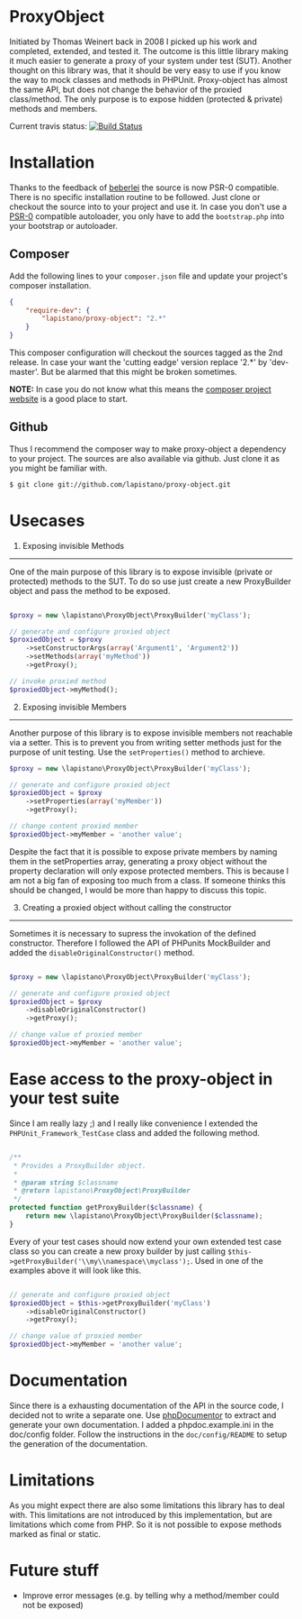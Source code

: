 # ProxyObject

Initiated by Thomas Weinert back in 2008 I picked up his work and completed, extended, and tested it.
The outcome is this little library making it much easier to generate a proxy of your system under test (SUT).
Another thought on this library was, that it should be very easy to use if you know the way to mock classes and methods
in PHPUnit. Proxy-object has almost the same API, but does not change the behavior of the proxied class/method.
The only purpose is to expose hidden (protected & private) methods and members. 

Current travis status: [![Build Status](https://secure.travis-ci.org/lapistano/proxy-object.svg?branch=master)](http://travis-ci.org/lapistano/proxy-object)

Installation
============
Thanks to the feedback of [beberlei](https://github.com/beberlei) the source is now PSR-0 compatible. 
There is no specific installation routine to be followed. Just clone or checkout the source into to your project 
and use it.
In case you don't use a [PSR-0](https://github.com/php-fig/fig-standards/blob/master/accepted/PSR-0.md) compatible autoloader, you only have to add the `bootstrap.php` into your bootstrap or 
autoloader.

Composer
--------
Add the following lines to your `composer.json` file and update your project's composer installation.

```json
{
    "require-dev": {
        "lapistano/proxy-object": "2.*"
    }
}
```

This composer configuration will checkout the sources tagged as the 2nd release. In case your want the 'cutting eadge' version
replace '2.*' by 'dev-master'. But be alarmed that this might be broken sometimes.

**NOTE:**
In case you do not know what this means the [composer project website](http://getcomposer.org) is a good place to start.


Github
------
Thus I recommend the composer way to make proxy-object a dependency to your project. 
The sources are also available via github. Just clone it as you might be familiar with.

```bash
$ git clone git://github.com/lapistano/proxy-object.git
```

Usecases
========

1. Exposing invisible Methods
-----------------------------
One of the main purpose of this library is to expose invisible (private or protected) methods to the SUT. 
To do so use just create a new ProxyBuilder object and pass the method to be exposed.

```php

$proxy = new \lapistano\ProxyObject\ProxyBuilder('myClass');

// generate and configure proxied object
$proxiedObject = $proxy
    ->setConstructorArgs(array('Argument1', 'Argument2'))
    ->setMethods(array('myMethod'))
    ->getProxy();

// invoke proxied method
$proxiedObject->myMethod();

```

2. Exposing invisible Members
-----------------------------
Another purpose of this library is to expose invisible members not reachable via a setter. This is to prevent you 
from writing setter methods just for the purpose of unit testing. 
Use the `setProperties()` method to archieve.

```php
$proxy = new \lapistano\ProxyObject\ProxyBuilder('myClass');

// generate and configure proxied object
$proxiedObject = $proxy
    ->setProperties(array('myMember'))
    ->getProxy();

// change content proxied member
$proxiedObject->myMember = 'another value';

```

Despite the fact that it is possible to expose private members by naming them in the setProperties array, generating a 
proxy object without the property declaration will only expose protected members. This is because I am not a big fan of 
exposing too much from a class. If someone thinks this should be changed, I would be more than happy to discuss this topic. 

3. Creating a proxied object without calling the constructor
------------------------------------------------------------
Sometimes it is necessary to supress the invokation of the defined constructor. 
Therefore I followed the API of PHPunits MockBuilder and added the `disableOriginalConstructor()` method.

```php

$proxy = new \lapistano\ProxyObject\ProxyBuilder('myClass');

// generate and configure proxied object
$proxiedObject = $proxy
    ->disableOriginalConstructor()
    ->getProxy();

// change value of proxied member
$proxiedObject->myMember = 'another value';

```

Ease access to the proxy-object in your test suite
===================================================
Since I am really lazy ;) and I really like convenience I extended the `PHPUnit_Framework_TestCase` class and 
added the following method.

```php

/**
 * Provides a ProxyBuilder object.
 *
 * @param string $classname
 * @return lapistano\ProxyObject\ProxyBuilder
 */
protected function getProxyBuilder($classname) {
    return new \lapistano\ProxyObject\ProxyBuilder($classname);
}

```

Every of your test cases should now extend your own extended test case class so you can create a new proxy builder 
by just calling `$this->getProxyBuilder('\\my\\namespace\\myclass');`. Used in one of the examples above it will look like this.

```php

// generate and configure proxied object
$proxiedObject = $this->getProxyBuilder('myClass')
    ->disableOriginalConstructor()
    ->getProxy();

// change value of proxied member
$proxiedObject->myMember = 'another value';

```


Documentation
=============
Since there is a exhausting documentation of the API in the source code, I decided not to write a separate one.
Use [phpDocumentor](http://phpdoc.org) to extract and generate your own documentation. 
I added a phpdoc.example.ini in the doc/config folder. Follow the instructions in the `doc/config/README` to setup 
the generation of the documentation.

Limitations
===========
As you might expect there are also some limitations this library has to deal with. This limitations are not introduced
by this implementation, but are limitations which come from PHP. So it is not possible to expose methods marked as 
final or static.

Future stuff
============
- Improve error messages (e.g. by telling why a method/member could not be exposed)
